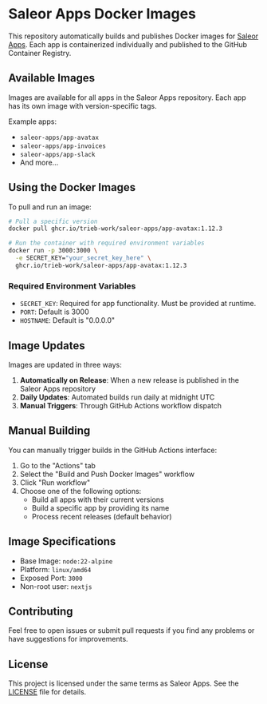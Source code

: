 # Saleor Apps Docker Images

This repository automatically builds and publishes Docker images for [Saleor Apps](https://github.com/trieb-work/saleor-apps). Each app is containerized individually and published to the GitHub Container Registry.

## Available Images

Images are available for all apps in the Saleor Apps repository. Each app has its own image with version-specific tags.

Example apps:
- `saleor-apps/app-avatax`
- `saleor-apps/app-invoices`
- `saleor-apps/app-slack`
- And more...

## Using the Docker Images

To pull and run an image:

```bash
# Pull a specific version
docker pull ghcr.io/trieb-work/saleor-apps/app-avatax:1.12.3

# Run the container with required environment variables
docker run -p 3000:3000 \
  -e SECRET_KEY="your_secret_key_here" \
  ghcr.io/trieb-work/saleor-apps/app-avatax:1.12.3
```

### Required Environment Variables

- `SECRET_KEY`: Required for app functionality. Must be provided at runtime.
- `PORT`: Default is 3000
- `HOSTNAME`: Default is "0.0.0.0"

## Image Updates

Images are updated in three ways:

1. **Automatically on Release**: When a new release is published in the Saleor Apps repository
2. **Daily Updates**: Automated builds run daily at midnight UTC
3. **Manual Triggers**: Through GitHub Actions workflow dispatch

## Manual Building

You can manually trigger builds in the GitHub Actions interface:

1. Go to the "Actions" tab
2. Select the "Build and Push Docker Images" workflow
3. Click "Run workflow"
4. Choose one of the following options:
   - Build all apps with their current versions
   - Build a specific app by providing its name
   - Process recent releases (default behavior)

## Image Specifications

- Base Image: `node:22-alpine`
- Platform: `linux/amd64`
- Exposed Port: `3000`
- Non-root user: `nextjs`

## Contributing

Feel free to open issues or submit pull requests if you find any problems or have suggestions for improvements.

## License

This project is licensed under the same terms as Saleor Apps. See the [LICENSE](https://github.com/trieb-work/saleor-appss/blob/main/LICENSE) file for details.
